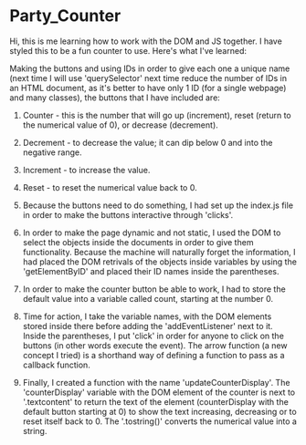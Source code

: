 # Party_Counter
Hi, this is me learning how to work with the DOM and JS together. I have styled this to be a fun counter to use. 
Here's what I've learned:

Making the buttons and using IDs in order to give each one a unique name (next time I will use 'querySelector' next time reduce the number of IDs in an HTML document, as it's better to have only 1 ID (for a single webpage) and many classes), the buttons that I have included are:

1. Counter - this is the number that will go up (increment), reset (return to the numerical value of 0), or decrease (decrement).
2. Decrement - to decrease the value; it can dip below 0 and into the negative range.
3. Increment - to increase the value.
4. Reset - to reset the numerical value back to 0.

5. Because the buttons need to do something, I had set up the index.js file in order to make the buttons interactive through 'clicks'.
6. In order to make the page dynamic and not static, I used the DOM to select the objects inside the documents in order to give them functionality. Because the machine will naturally forget the information, I had placed the DOM retrivals of the objects inside variables by using the 'getElementByID' and placed their ID names inside the parentheses.
7. In order to make the counter button be able to work, I had to store the default value into a variable called count, starting at the number 0.
8. Time for action, I take the variable names, with the DOM elements stored inside there before adding the 'addEventListener' next to it. Inside the parentheses, I put 'click' in order for anyone to click on the buttons (in other words execute the event). The arrow function (a new concept I tried) is a shorthand way of defining a function to pass as a callback function.
9. Finally, I created a function with the name 'updateCounterDisplay'. The 'counterDisplay' variable with the DOM element of the counter is next to '.textcontent' to return the text of the element (counterDisplay with the default button starting at 0) to show the text increasing, decreasing or to reset itself back to 0. The '.tostring()' converts the numerical value into a string.
